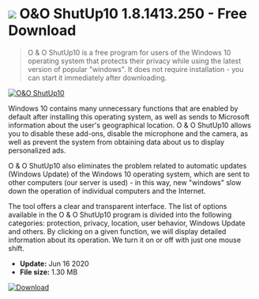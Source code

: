 # ![](https://cdn.softexe.net/static/icon/c/o-o-shutup10-9202.png) O&O ShutUp10 1.8.1413.250 - Free Download

> O &amp; O ShutUp10 is a free program for users of the Windows 10 operating system that protects their privacy while using the latest version of popular "windows". It does not require installation - you can start it immediately after downloading.

[![O&O ShutUp10](https://gallery.dpcdn.pl/imgc/Tools/61882/g_-_420x350_1.5_-_x20150917122112_0.png)](https://softexe.net/win/security-privacy/data-protection/o-o-shutup10:abRb.html)

Windows 10 contains many unnecessary functions that are enabled by default after installing this operating system, as well as sends to Microsoft information about the user's geographical location. O &amp; O ShutUp10 allows you to disable these add-ons, disable the microphone and the camera, as well as prevent the system from obtaining data about us to display personalized ads.
 
 O &amp; O ShutUp10 also eliminates the problem related to automatic updates (Windows Update) of the Windows 10 operating system, which are sent to other computers (our server is used) - in this way, new "windows" slow down the operation of individual computers and the Internet. 
 
 The tool offers a clear and transparent interface. The list of options available in the O &amp; O ShutUp10 program is divided into the following categories: protection, privacy, location, user behavior, Windows Update and others. By clicking on a given function, we will display detailed information about its operation. We turn it on or off with just one mouse shift.


- **Update:** Jun 16 2020
- **File size:** 1.30 MB

[![Download](https://cdn.softexe.net/static/img/download.png)](https://softexe.net/win/security-privacy/data-protection/o-o-shutup10:abRb.html)

